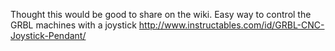 Thought this would be good to share on the wiki. Easy way to control the GRBL machines with a joystick
http://www.instructables.com/id/GRBL-CNC-Joystick-Pendant/
